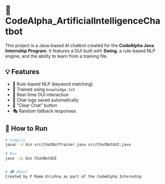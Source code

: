 # 🤖 CodeAlpha_ArtificialIntelligenceChatbot

This project is a Java-based AI chatbot created for the **CodeAlpha Java Internship Program**. It features a GUI built with **Swing**, a rule-based NLP engine, and the ability to learn from a training file.

## 💡 Features

- 🧠 Rule-based NLP (keyword matching)
- 🎯 Trained using `knowledge.txt`
- 💬 Real-time GUI interaction
- 💾 Chat logs saved automatically
- 🔁 "Clear Chat" button
- 🎭 Random fallback responses


## 🚀 How to Run

```bash
# Compile
javac -d bin src/ChatBotTrainer.java src/ChatBotGUI.java

# Run
java -cp bin ChatBotGUI


# 🎓 About
Created by P Rama Krishna as part of the CodeAlpha Internship
